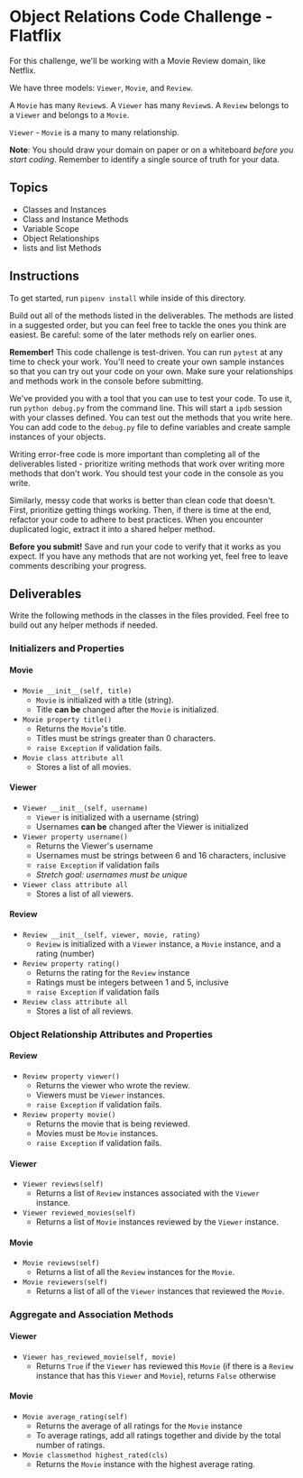 # Object Relations Code Challenge - Flatflix

For this challenge, we'll be working with a Movie Review domain, like Netflix.

We have three models: `Viewer`, `Movie`, and `Review`.

A `Movie` has many `Review`s. A `Viewer` has many `Review`s. A `Review` belongs
to a `Viewer` and belongs to a `Movie`.

`Viewer` - `Movie` is a many to many relationship.

**Note**: You should draw your domain on paper or on a whiteboard _before you
start coding_. Remember to identify a single source of truth for your data.

## Topics

- Classes and Instances
- Class and Instance Methods
- Variable Scope
- Object Relationships
- lists and list Methods

## Instructions

To get started, run `pipenv install` while inside of this directory.

Build out all of the methods listed in the deliverables. The methods are listed
in a suggested order, but you can feel free to tackle the ones you think are
easiest. Be careful: some of the later methods rely on earlier ones.

**Remember!** This code challenge is test-driven. You can run `pytest` at any
time to check your work.
You'll need to create your own sample instances so that you can try out your
code on your own. Make sure your relationships and methods work in the console
before submitting.

We've provided you with a tool that you can use to test your code. To use it,
run `python debug.py` from the command line. This will start a `ipdb` session
with your classes defined. You can test out the methods that you write here. You
can add code to the `debug.py` file to define variables and create sample
instances of your objects.

Writing error-free code is more important than completing all of the
deliverables listed - prioritize writing methods that work over writing more
methods that don't work. You should test your code in the console as you write.

Similarly, messy code that works is better than clean code that doesn't. First,
prioritize getting things working. Then, if there is time at the end, refactor
your code to adhere to best practices. When you encounter duplicated logic,
extract it into a shared helper method.

**Before you submit!** Save and run your code to verify that it works as you
expect. If you have any methods that are not working yet, feel free to leave
comments describing your progress.

## Deliverables

Write the following methods in the classes in the files provided. Feel free to
build out any helper methods if needed.

### Initializers and Properties

#### Movie

- `Movie __init__(self, title)`
  - `Movie` is initialized with a title (string).
  - Title **can be** changed after the `Movie` is initialized.
- `Movie property title()`
  - Returns the `Movie`'s title.
  - Titles must be strings greater than 0 characters.
  - `raise Exception` if validation fails.
- `Movie class attribute all`
  - Stores a list of all movies.

#### Viewer

- `Viewer __init__(self, username)`
  - `Viewer` is initialized with a username (string)
  - Usernames **can be** changed after the Viewer is initialized
- `Viewer property username()`
  - Returns the Viewer's username
  - Usernames must be strings between 6 and 16 characters,
    inclusive
  - `raise Exception` if validation fails
  - _Stretch goal: usernames must be unique_
- `Viewer class attribute all`
  - Stores a list of all viewers.

#### Review

- `Review __init__(self, viewer, movie, rating)`
  - `Review` is initialized with a `Viewer` instance, a `Movie` instance, and a
    rating (number)
- `Review property rating()`
  - Returns the rating for the `Review` instance
  - Ratings must be integers between 1 and 5, inclusive
  - `raise Exception` if validation fails
- `Review class attribute all`
  - Stores a list of all reviews.

### Object Relationship Attributes and Properties

#### Review

- `Review property viewer()`
  - Returns the viewer who wrote the review.
  - Viewers must be `Viewer` instances.
  - `raise Exception` if validation fails.
- `Review property movie()`
  - Returns the movie that is being reviewed.
  - Movies must be `Movie` instances.
  - `raise Exception` if validation fails.

#### Viewer

- `Viewer reviews(self)`
  - Returns a list of `Review` instances associated with the `Viewer` instance.
- `Viewer reviewed_movies(self)`
  - Returns a list of `Movie` instances reviewed by the `Viewer` instance.

#### Movie

- `Movie reviews(self)`
  - Returns a list of all the `Review` instances for the `Movie`.
- `Movie reviewers(self)`
  - Returns a list of all of the `Viewer` instances that reviewed the `Movie`.

### Aggregate and Association Methods

#### Viewer

- `Viewer has_reviewed_movie(self, movie)`
  - Returns `True` if the `Viewer` has reviewed this `Movie` (if there is a
    `Review` instance that has this `Viewer` and `Movie`), returns `False`
    otherwise

#### Movie

- `Movie average_rating(self)`
  - Returns the average of all ratings for the `Movie` instance
  - To average ratings, add all ratings together and divide by the total number
    of ratings.
- `Movie classmethod highest_rated(cls)`
  - Returns the `Movie` instance with the highest average rating.
